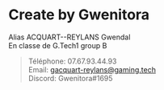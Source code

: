 # Create by Gwenitora
Alias ACQUART--REYLANS Gwendal  
En classe de G.Tech1 group B

> Téléphone: 07.67.93.44.93  
> Email: gacquart-reylans@gaming.tech  
> Discord: Gwenitora#1695  